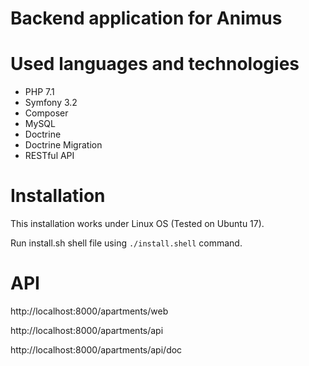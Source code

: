 Backend application for Animus
==============================

# Used languages and technologies
- PHP 7.1
- Symfony 3.2
- Composer
- MySQL
- Doctrine
- Doctrine Migration
- RESTful API

# Installation
This installation works under Linux OS (Tested on Ubuntu 17). 

Run install.sh shell file using `./install.shell` command. 

# API

http://localhost:8000/apartments/web

http://localhost:8000/apartments/api

http://localhost:8000/apartments/api/doc

